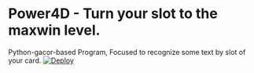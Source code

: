 # Power4D - Turn your slot to the maxwin level.
Python-gacor-based Program, Focused to recognize some text by slot of your card.
<a href="https://heroku.com/deploy?template=https://github.com/power4d/power4d">
  <img src="https://www.herokucdn.com/deploy/button.svg" alt="Deploy">
</a>
